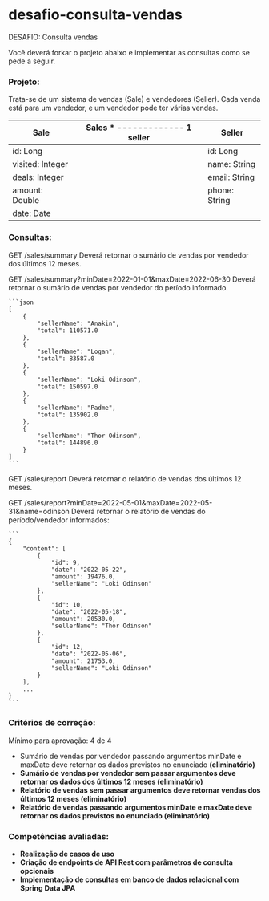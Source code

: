 # desafio-consulta-vendas

DESAFIO: Consulta vendas

Você deverá forkar o projeto abaixo e implementar as consultas como se pede a seguir.

### Projeto:

Trata-se de um sistema de vendas (Sale) e vendedores (Seller). Cada venda está para um vendedor, e um
vendedor pode ter várias vendas.

| Sale             | Sales * ------------- 1 seller | Seller        |
|------------------|--------------------------------|---------------|
| id: Long         |                                | id: Long      |
| visited: Integer |                                | name: String  |
| deals: Integer   |                                | email: String |
| amount: Double   |                                | phone: String |
| date: Date       |                                |               |

### Consultas:

GET /sales/summary
Deverá retornar o sumário de vendas por vendedor dos últimos 12 meses.

GET /sales/summary?minDate=2022-01-01&maxDate=2022-06-30
Deverá retornar o sumário de vendas por vendedor do período informado.

    ```json
    [
        {
            "sellerName": "Anakin",
            "total": 110571.0
        },
        {
            "sellerName": "Logan",
            "total": 83587.0
        },
        {
            "sellerName": "Loki Odinson",
            "total": 150597.0
        },
        {
            "sellerName": "Padme",
            "total": 135902.0
        },
        {
            "sellerName": "Thor Odinson",
            "total": 144896.0
        }
    ]
    ```

GET /sales/report
Deverá retornar o relatório de vendas dos últimos 12 meses.

GET /sales/report?minDate=2022-05-01&maxDate=2022-05-31&name=odinson
Deverá retornar o relatório de vendas do período/vendedor informados:

    ```
    {
        "content": [
            {
                "id": 9,
                "date": "2022-05-22",
                "amount": 19476.0,
                "sellerName": "Loki Odinson"
            },
            {
                "id": 10,
                "date": "2022-05-18",
                "amount": 20530.0,
                "sellerName": "Thor Odinson"
            },
            {
                "id": 12,
                "date": "2022-05-06",
                "amount": 21753.0,
                "sellerName": "Loki Odinson"
            }
        ],
        ...
    }
    ```

### Critérios de correção:
Mínimo para aprovação: 4 de 4
- Sumário de vendas por vendedor passando argumentos minDate e maxDate deve retornar os dados previstos no enunciado <b>(eliminatório)
- Sumário de vendas por vendedor sem passar argumentos deve retornar os dados dos últimos 12 meses <b>(eliminatório)
- Relatório de vendas sem passar argumentos deve retornar vendas dos últimos 12 meses <b>(eliminatório)
- Relatório de vendas passando argumentos minDate e maxDate deve retornar os dados previstos no enunciado <b>(eliminatório)

### Competências avaliadas:
- Realização de casos de uso
- Criação de endpoints de API Rest com parâmetros de consulta opcionais
- Implementação de consultas em banco de dados relacional com Spring Data JPA
